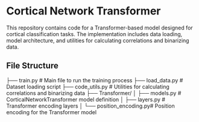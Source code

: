 # Cortical Network Transformer

This repository contains code for a Transformer-based model designed for cortical classification tasks. The implementation includes data loading, model architecture, and utilities for calculating correlations and binarizing data.

## File Structure

├── train.py # Main file to run the training process 
├── load_data.py # Dataset loading script 
├── code_utils.py # Utilities for calculating correlations and binarizing data 
├── Transformer/ │ ├── models.py # CorticalNetworkTransformer model definition │ ├── layers.py # Transformer encoding layers │ └── position_encoding.py# Position encoding for the Transformer model

